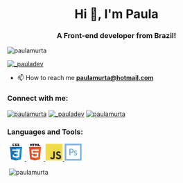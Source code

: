 <h1 align="center">Hi 👋, I'm Paula</h1>
<h3 align="center">A Front-end developer from Brazil!</h3>

<p align="left"> <img src="https://komarev.com/ghpvc/?username=paulamurta&label=Profile%20views&color=0e75b6&style=flat" alt="paulamurta" /> </p>

<p align="left"> <a href="https://twitter.com/_pauladev" target="blank"><img src="https://img.shields.io/twitter/follow/_pauladev?logo=twitter&style=for-the-badge" alt="_pauladev" /></a> </p>

- 📫 How to reach me **paulamurta@hotmail.com**

<h3 align="left">Connect with me:</h3>
<p align="left">
<a href="https://codepen.io/paulamurta" target="blank"><img align="center" src="https://raw.githubusercontent.com/rahuldkjain/github-profile-readme-generator/master/src/images/icons/Social/codepen.svg" alt="paulamurta" height="30" width="40" /></a>
<a href="https://twitter.com/_pauladev" target="blank"><img align="center" src="https://raw.githubusercontent.com/rahuldkjain/github-profile-readme-generator/master/src/images/icons/Social/twitter.svg" alt="_pauladev" height="30" width="40" /></a>
<a href="https://linkedin.com/in/paulamurta" target="blank"><img align="center" src="https://raw.githubusercontent.com/rahuldkjain/github-profile-readme-generator/master/src/images/icons/Social/linked-in-alt.svg" alt="paulamurta" height="30" width="40" /></a>
</p>

<h3 align="left">Languages and Tools:</h3>
<p align="left"> <a href="https://www.w3schools.com/css/" target="_blank" rel="noreferrer"> <img src="https://raw.githubusercontent.com/devicons/devicon/master/icons/css3/css3-original-wordmark.svg" alt="css3" width="40" height="40"/> </a> <a href="https://www.w3.org/html/" target="_blank" rel="noreferrer"> <img src="https://raw.githubusercontent.com/devicons/devicon/master/icons/html5/html5-original-wordmark.svg" alt="html5" width="40" height="40"/> </a> <a href="https://developer.mozilla.org/en-US/docs/Web/JavaScript" target="_blank" rel="noreferrer"> <img src="https://raw.githubusercontent.com/devicons/devicon/master/icons/javascript/javascript-original.svg" alt="javascript" width="40" height="40"/> </a> <a href="https://www.photoshop.com/en" target="_blank" rel="noreferrer"> <img src="https://raw.githubusercontent.com/devicons/devicon/master/icons/photoshop/photoshop-line.svg" alt="photoshop" width="40" height="40"/> </a> </p>

<p>&nbsp;<img align="center" src="https://github-readme-stats.vercel.app/api?username=paulamurta&show_icons=true&locale=en" alt="paulamurta" /></p>

